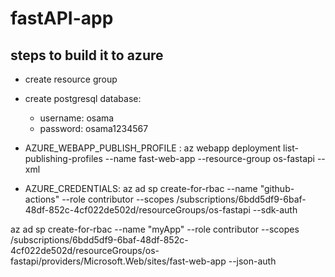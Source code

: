 # fastAPI-app

## steps to build it to azure
- create resource group
- create postgresql database:
    - username: osama
    - password: osama1234567

- AZURE_WEBAPP_PUBLISH_PROFILE : az webapp deployment list-publishing-profiles --name fast-web-app --resource-group os-fastapi --xml
- AZURE_CREDENTIALS: az ad sp create-for-rbac --name "github-actions" --role contributor --scopes /subscriptions/6bdd5df9-6baf-48df-852c-4cf022de502d/resourceGroups/os-fastapi --sdk-auth

az ad sp create-for-rbac --name "myApp" --role contributor --scopes /subscriptions/6bdd5df9-6baf-48df-852c-4cf022de502d/resourceGroups/os-fastapi/providers/Microsoft.Web/sites/fast-web-app --json-auth